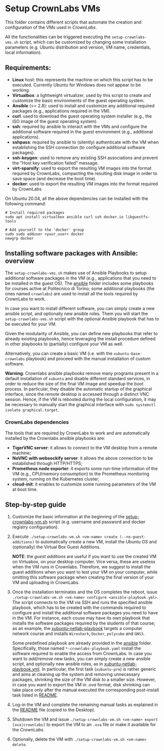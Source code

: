 # Setup CrownLabs VMs

This folder contains different scripts that automate the creation and configuration of the VMs used in *CrownLabs*.

All the functionalities can be triggered executing the `setup-crownlabs-vms.sh` script, which can be customized by changing some installation parameters (e.g. Ubuntu distribution and version, VM name, credentials, local information).

## Requirements:
- **Linux** host: this represents the machine on which this script has to be executed. Currently Ubuntu for Windows does not appear to be working.
- **Virtualbox**: a lightweight virtualizer, used by this script to create and customize the basic environments of the guest operating system.
- **Ansible** (>= 2.8): used to install and customize any additional required packages (e.g., applications required in the VM).
- **curl**: used to download the guest operating system installer (e.g., the ISO image of the guest operating system).
- **ssh**: required by ansible to interact with the VMs and configure the additional software required in the guest environment (e.g., additional applications).
- **sshpass**: required by ansible to (silently) authenticate with the VM when establishing the SSH connection (to configure additional software packages).
- **ssh-keygen**: used to remove any existing SSH associations and prevent the "Host key verification failed" message.
- **virt-sparsify**: used to export the resulting VM images into the format required by CrownLabs, compacting the resulting disk image in order to save space (and decrease the boot time).
- **docker**: used to export the resulting VM images into the format required by CrownLabs

On Ubuntu 20.04, all the above dependencies can be installed with the following command:
```
# Install required packages
sudo apt install virtualbox ansible curl ssh docker.io libguestfs-tools

# Add yourself to the 'docker' group
sudo sudo adduser <your_user> docker
newgrp docker
```

## Installing software packages with Ansible: overview

The `setup-crownlabs-vms.sh` makes use of Ansible Playbooks to setup additional software packages in the VM (e.g., applications that you need to be installed in the guest OS).
The [ansible](setup-crownlabs-vm/ansible) folder includes some playbooks for courses active at Politecnico di Torino; some additional playbooks (the ones named `crownlabs`) are used to install all the tools required by CrownLabs to work.

In case you want to install different software, you can simply create a new ansible script, and optionally new ansible roles. Them you will start the `setup-crownlabs-vms.sh` script with the optional Ansible playbook that has to be executed for your VM.

Given the modularity of Ansible, you can define new playbooks that refer to already existing playbooks, hence leveraging the install procedure defined in other playbooks to (partially) configure your VM as well.

Alternatively, you can create a basic VM (i.e. with the `xubuntu-base-crownlabs` playbook) and proceed with the manual installation of custom software.

**Warning**: Crownlabs ansible playbooks remove many programs present in a default installation of `xubuntu` and disable different standard services, in order to reduce the size of the final VM image and speedup the boot process.
In particular, they disable the automatic startup of the graphical interface, since the remote desktop is accessed through a distinct VNC session.
Hence, if the VM is rebooted during the local configuration, it may be necessary to manually start the graphical interface with `sudo systemctl isolate graphical.target`.

### CrownLabs dependencies

The tools that are required by CrownLabs to work and are automatically installed by the Crownlabs ansible playbooks are:
- **TigerVNC server**: it allows to connect to the VM desktop from a remote machine;
- **NoVNC with websockify server**: it allows the above connection to be established through HTTP/HTTPS;
- **Prometheus node exporter**: it exports some run-time information of the VM (e.g., CPU/memory consumption) to the Prometheus monitoring system, running on the Kubernetes cluster;
- **cloud-init**: it enables to customize some running parameters of the VM at boot time.



## Step-by-step guide

1. Customize the basic information at the beginning of the [setup-crownlabs-vm.sh](setup-crownlabs-vm.sh) script (e.g. username and password and docker registry configuration).

2. Execute `./setup-crownlabs-vm.sh <vm-name> create (--no-guest-additions)` to automatically create a new VM, install the Ubuntu OS and (optionally) the Virtual Box Guest Additions.

   **NOTE**: the *guest additions* are useful if you want to use the created VM on Virtuabox, on your desktop computer. Vice versa, these are useless when the VM runs in Crownlabs. Therefore, we suggest to install the guest additions when you want to test your VM on your computer, while omitting this software package when creating the final version of your VM and uploading in CrownLabs.

3. Once the installation terminates and the OS completes the reboot, issue `./setup-crownlabs-vm.sh <vm-name> configure <ansible-playbook.yml>`.
The script connects to the VM via SSH and runs the specified ansible playbook, which has to be created with the commands required to configure and install the additional software packages you need to have in the VM.
For instance, each couse may have its own playbook that installs the software packages required by the students of that course; as an example, the [xubuntu-netlab-playbook](ansible/xubuntu-netlab-playbook.yml) targets a computer network course and installs `Wireshark`, `Docker`, `polycube` and `GNS3`.

   Some predefined playbook are already provided in the [ansible](ansible) folder. Specifically, those named `*-crownlabs-playbook.yaml` install the software required to enable the access from CrownLabs.
   In case you want to *add/remove* new tasks, you can simply create a new
   ansible script, and optionally new ansible roles, as in
   [xubuntu-netlab-playbook.yml](ansible/xubuntu-netlab-playbook.yml). In particular,
   the first task (`xubuntu-pre`) is rather generic and aims at cleaning up the system
   and removing unnecessary packages, shrinking the size of the VM disk to a
   smaller size. However, in case you want to export the VM in *.ova* format, disk
   shrinking can take place only after the manual executed the corresponding
   post-install task listed in [README](ansible/xubuntu-post/files/README).
   
4. Log-in the VM and complete the remaining manual tasks as explained in the [README](ansible/xubuntu-post/files/README) file (copied to the Desktop).

5. Shutdown the VM and issue `./setup-crownlabs-vm.sh <vm-name> export [ova|crownlabs]` to export the VM to an `.ova` file or make it available for the *CrownLabs*.

6. Optionally, delete the VM with `./setup-crownlabs-vm.sh <vm-name> delete`.
